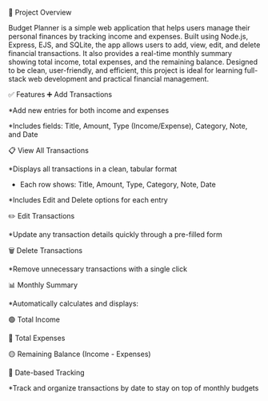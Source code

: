 📘 Project Overview

Budget Planner  is a simple web application that helps users manage their personal finances by tracking income and expenses. Built using Node.js, Express, EJS, and SQLite, the app allows users to add, view, edit, and delete financial transactions. It also provides a real-time monthly summary showing total income, total expenses, and the remaining balance. Designed to be clean, user-friendly, and efficient, this project is ideal for learning full-stack web development and practical financial management.

✅ Features
➕ Add Transactions

  *Add new entries for both income and expenses

  *Includes fields: Title, Amount, Type (Income/Expense), Category, Note, and Date

📋 View All Transactions

  *Displays all transactions in a clean, tabular format

  * Each row shows: Title, Amount, Type, Category, Note, Date

  *Includes Edit and Delete options for each entry

✏️ Edit Transactions

   *Update any transaction details quickly through a pre-filled form

🗑️ Delete Transactions

  *Remove unnecessary transactions with a single click

📊 Monthly Summary

  *Automatically calculates and displays:

   🟢 Total Income

   🔴 Total Expenses

   🟡 Remaining Balance (Income - Expenses)

📅 Date-based Tracking
 
   *Track and organize transactions by date to stay on top of monthly budgets
